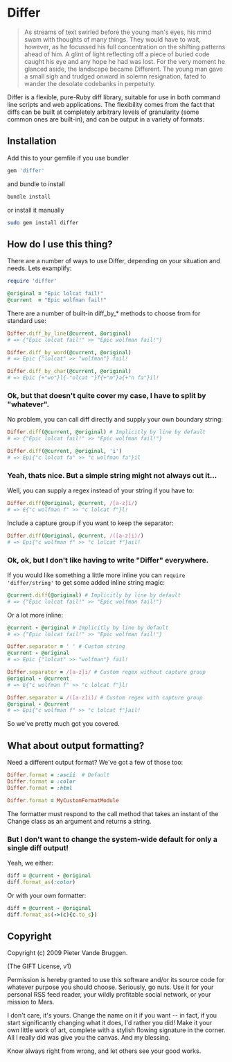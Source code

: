 # Differ

> As streams of text swirled before the young man's eyes, his mind swam with thoughts of many things. They would have to wait, however, as he focussed his full concentration on the shifting patterns ahead of him. A glint of light reflecting off a piece of buried code caught his eye and any hope he had was lost. For the very moment he glanced aside, the landscape became Different.
> The young man gave a small sigh and trudged onward in solemn resignation, fated to wander the desolate codebanks in perpetuity.

Differ is a flexible, pure-Ruby diff library, suitable for use in both command
line scripts and web applications.  The flexibility comes from the fact that
diffs can be built at completely arbitrary levels of granularity (some common
ones are built-in), and can be output in a variety of formats.

## Installation

Add this to your gemfile if you use bundler

```ruby
gem 'differ'
```

and bundle to install

```bash
bundle install
```

or install it manually

```bash
sudo gem install differ
```

## How do I use this thing?

There are a number of ways to use Differ, depending on your situation and needs. Lets examplify:

```ruby
require 'differ'

@original = "Epic lolcat fail!"
@current  = "Epic wolfman fail!"
```

There are a number of built-in diff_by_* methods to choose from for standard use:

```ruby
Differ.diff_by_line(@current, @original)
# => {"Epic lolcat fail!" >> "Epic wolfman fail!"}

Differ.diff_by_word(@current, @original)
# => Epic {"lolcat" >> "wolfman"} fail!

Differ.diff_by_char(@current, @original)
# => Epic {+"wo"}l{-"olcat "}f{+"m"}a{+"n fa"}il!
```

### Ok, but that doesn't quite cover my case, I have to split by "whatever".

No problem, you can call diff directly and supply your own boundary string:

```ruby
Differ.diff(@current, @original) # Implicitly by line by default
# => {"Epic lolcat fail!" >> "Epic wolfman fail!"}

Differ.diff(@current, @original, 'i')
# => Epi{"c lolcat fa" >> "c wolfman fa"}il
```

### Yeah, thats nice. But a simple string might not always cut it...

Well, you can supply a regex instead of your string if you have to:

```ruby
Differ.diff(@original, @current, /[a-z]i/)
# => E{"c wolfman f" >> "c lolcat f"}l!
```

Include a capture group if you want to keep the separator:

```ruby
Differ.diff(@original, @current, /([a-z]i)/)
# => Epi{"c wolfman f" >> "c lolcat f"}ail!
```

### Ok, ok, but I don't like having to write "Differ" everywhere.

If you would like something a little more inline you can `require 'differ/string'` to get some added inline string magic:

```ruby
@current.diff(@original) # Implicitly by line by default
# => {"Epic lolcat fail!" >> "Epic wolfman fail!"}
```

Or a lot more inline:

```ruby
@current - @original # Implicitly by line by default
# => {"Epic lolcat fail!" >> "Epic wolfman fail!"}

Differ.separator = ' ' # Custom string
@current - @original
# => Epic {"lolcat" >> "wolfman"} fail!

Differ.separator = /[a-z]i/ # Custom regex without capture group
@original - @current
# => E{"c wolfman f" >> "c lolcat f"}l!

Differ.separator = /([a-z]i)/ # Custom regex with capture group
@original - @current
# => Epi{"c wolfman f" >> "c lolcat f"}ail!
```

So we've pretty much got you covered.

## What about output formatting?

Need a different output format?  We've got a few of those too:

```ruby
Differ.format = :ascii  # Default
Differ.format = :color
Differ.format = :html

Differ.format = MyCustomFormatModule
```

The formatter must respond to the call method that takes an instant of the Change class as an argument and returns a string.

### But I don't want to change the system-wide default for only a single diff output!

Yeah, we either:

```ruby
diff = @current - @original
diff.format_as(:color)
```

Or with your own formatter:

```ruby
diff = @current - @original
diff.format_as(->(c){c.to_s})
```

## Copyright

Copyright (c) 2009 Pieter Vande Bruggen.

(The GIFT License, v1)

Permission is hereby granted to use this software and/or its source code for
whatever purpose you should choose. Seriously, go nuts. Use it for your personal
RSS feed reader, your wildly profitable social network, or your mission to Mars.

I don't care, it's yours. Change the name on it if you want -- in fact, if you
start significantly changing what it does, I'd rather you did! Make it your own
little work of art, complete with a stylish flowing signature in the corner. All
I really did was give you the canvas.  And my blessing.

  Know always right from wrong, and let others see your good works.
